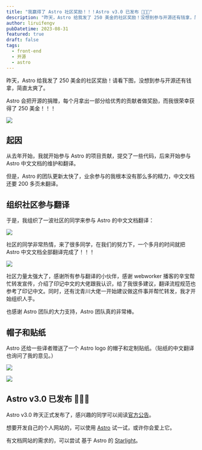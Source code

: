 ```yaml
---
title: "我赢得了 Astro 社区奖励！！！Astro v3.0 已发布 🚀🚀🚀"
description: "昨天，Astro 给我发了 250 美金的社区奖励！没想到参与开源还有钱拿，简直太爽了。"
author: liruifengv
pubDatetime: 2023-08-31
featured: true
draft: false
tags:
  - front-end
  - 开源
  - astro
---
```


昨天，Astro 给我发了 250 美金的社区奖励！请看下图，没想到参与开源还有钱拿，简直太爽了。

Astro 会把开源的捐赠，每个月拿出一部分给优秀的贡献者做奖励，而我很荣幸获得了 250 美金！！！

![](https://images.sayhub.me/astro/winner.png)

## 起因

从去年开始，我就开始参与 Astro 的项目贡献，提交了一些代码，后来开始参与 Astro 中文文档的维护和翻译。

但是，Astro 的团队更新太快了，业余参与的我根本没有那么多的精力，中文文档还要 200 多页未翻译。

## 组织社区参与翻译

于是，我组织了一波社区的同学来参与 Astro 的中文文档翻译：

![](https://images.sayhub.me/astro/x1.jpg)

社区的同学非常热情，来了很多同学，在我们的努力下，一个多月的时间就把 Astro 中文文档全部翻译完成了！！！

![](https://images.sayhub.me/astro/x2.jpg)

社区力量太强大了，感谢所有参与翻译的小伙伴，感谢 webworker 播客的辛宝帮忙转发宣传，介绍了印记中文的大佬跟我认识，给了我很多建议，翻译流程规范也参考了印记中文。同时，还有沈青川大佬一开始建议做这件事并帮忙转发，我才开始组织人手。

也感谢 Astro 团队的大力支持，Astro 团队真的非常棒。

## 帽子和贴纸

Astro 还给一些译者赠送了一个 Astro logo 的帽子和定制贴纸。（贴纸的中文翻译也询问了我的意见。）

![](https://images.sayhub.me/astro/cap.jpg)

![](https://images.sayhub.me/astro/stick.jpg)

## Astro v3.0 已发布 🚀🚀🚀

Astro v3.0 昨天正式发布了，感兴趣的同学可以阅读[官方公告](https://astro.build/blog/astro-3/)。

想要开发自己的个人网站的，可以使用 [Astro](https://docs.astro.build/zh-cn/getting-started/) 试一试，或许你会爱上它。

有文档网站的需求的，可以尝试 基于 Astro 的 [Starlight](https://starlight.astro.build/)。
